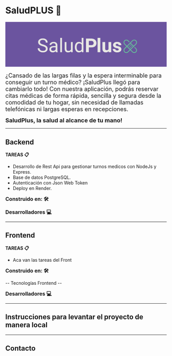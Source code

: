 # SaludPLUS 🏥

![Imagen portada Salud plus](/Frontend/public/Logo-SaludPlus.png)

<span style="font-size: 18px"> ¿Cansado de las largas filas y la espera interminable para conseguir un turno médico? ¡SaludPlus llegó para cambiarlo todo!
Con nuestra aplicación, podrás reservar citas médicas de forma rápida, sencilla y segura desde la comodidad de tu hogar, sin necesidad de llamadas telefónicas ni largas esperas en recepciones.
</span>

<strong><span style="font-size: 18px">SaludPlus, la salud al alcance de tu mano!</span></strong>

<hr>

## Backend

<strong> <span > TAREAS 📋</span> </strong>

- Desarrollo de Rest Api para gestionar turnos medicos con NodeJs y Express.
- Base de datos PostgreSQL.
- Autenticación con Json Web Token
- Deploy en Render.

<strong> <span style="font-size: 16px"> Construido en: 🛠️</span> </strong>

<div align="center" margin-right="20px">

</div>

<strong> <span style="font-size: 16px">Desarrolladores 💻</span> </strong>

<hr>

## Frontend

<strong> <span> TAREAS 📋</span> </strong>

- Aca van las tareas del Front

<strong> <span style="font-size: 16px"> Construido en: 🛠️</span> </strong>

-- Tecnologías Frontend --

<strong> <span style="font-size: 16px">Desarrolladores 💻 </span> </strong>

<hr>

## Instrucciones para levantar el proyecto de manera local

<hr>

## Contacto

